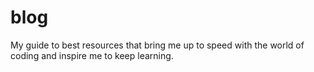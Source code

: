 # blog
My guide to best resources that bring me up to speed with the world of coding and inspire me to keep learning. 
